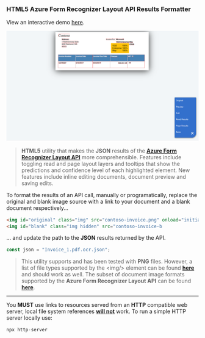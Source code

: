 ### HTML5 Azure Form Recognizer Layout API Results Formatter

View an interactive demo [here](https://davideker.github.io/layout/).

![alt text](example.png)

> **HTML5** utility that makes the **JSON** results of the [**Azure Form Recognizer Layout API**]("https://docs.microsoft.com/en-us/azure/cognitive-services/form-recognizer/quickstarts/python-layout") more comprehensible. Features include toggling read and page layout layers and tooltips that show the predictions and confidence level of each highlighted element. New features include inline editing documents, document preview and saving edits. 

To format the results of an API call, manually or programatically, replace the original and blank image source with a link to your document and a blank document respectively...

```html
<img id="original" class="img" src="contoso-invoice.png" onload="initialize(this)" />
<img id="blank" class="img hidden" src="contoso-invoice-b
```

 ... and update the path to the **JSON** results returned by the API. 
 ```javascript
 const json = "Invoice_1.pdf.ocr.json";
```

>This utility supports and has been tested with **PNG** files. However, a list of file types supported by the &lt;img/&gt; element can be found [**here**](https://developer.mozilla.org/en-US/docs/Web/Media/Formats/Image_types) and should work as well. The subset of document image formats supported by the **Azure Form Recognizer Layout API** can be found [**here**](https://docs.microsoft.com/en-us/azure/cognitive-services/form-recognizer/overview). 
---


You **MUST** use links to resources served from an **HTTP** compatible web server, local file system references <ins>**will not**</ins> work. To run a simple HTTP server locally use:
```javascript
npx http-server
```